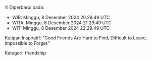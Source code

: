 ⏰ Diperbarui pada:
- WIB: Minggu, 8 Desember 2024 20.29.49 UTC
- WITA: Minggu, 8 Desember 2024 21.29.49 UTC
- WIT: Minggu, 8 Desember 2024 22.29.49 UTC

Kutipan Inspiratif:
"Good Friends Are Hard to Find, Difficult to Leave, Impossible to Forget."


Kategori: friendship

